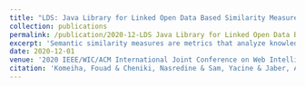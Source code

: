 ```yaml
---
title: "LDS: Java Library for Linked Open Data Based Similarity Measures"
collection: publications
permalink: /publication/2020-12-LDS Java Library for Linked Open Data Based Similarity Measures
excerpt: 'Semantic similarity measures are metrics that analyze knowledge sources such as ontologies to produce a similarity score between compared concepts. They are used in different information retrieval domains such as semantic search or recommendation systems. Semantic Measure Libraries (SML) on the other hand, are tools that facilitate the use and implementation of semantic similarity measures. Existing libraries are in general dedicated to ontology-based semantic similarity measures. However, with the emergence of Linked Open Data (LOD), which provides a large and diverse source of information on the Web, new LOD-based semantic similarity measures are proposed. These measures need to handle new kinds of data, and existing SML are not designed to support these functionalities. In this paper, we present LDS (Linked Data Similarity) Library, a Java software library of LOD-based semantic similarity measures. LDS implements some well-known similarity measures and provides efficient utilities and tools for similarity calculation and implementation. We conduct a set of experiments to evaluate LDS efficiency. Also, we present a use case where we propose a new similarity measure that extends an existing measure by reusing its components.'
date: 2020-12-01
venue: '2020 IEEE/WIC/ACM International Joint Conference on Web Intelligence and Intelligent Agent Technology (WI-IAT)'
citation: 'Komeiha, Fouad & Cheniki, Nasredine & Sam, Yacine & Jaber, Ali & Messai, Nizar. (2020). LDS: Java Library for Linked Open Data Based Similarity Measures. 476-481. 10.1109/WIIAT50758.2020.00071. '
---
```

